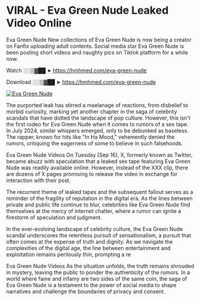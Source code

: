 # VIRAL - Eva Green Nude Leaked Video Online

Eva Green Nude New collections of Eva Green Nude is now being a creator on Fanfix uploading adult contents. Social media star Eva Green Nude is been posting short videos and naughty pics on Tiktok platform for a while now.

Watch ░░▒▓██ ➤ https://hmhmed.com/eva-green-nude

Download ░░▒▓██ ➤ https://hmhmed.com/eva-green-nude

[![Eva Green Nude](https://i.imgur.com/dJHk4Zq.gif)](https://hmhmed.com/eva-green-nude)

The purported leak has stirred a maelanage of reactions, from disbelief to morbid curiosity, marking yet another chapter in the saga of celebrity scandals that have dotted the landscape of pop culture. However, this isn't the first rodeo for Eva Green Nude when it comes to rumors of a sex tape. In July 2024, similar whispers emerged, only to be debunked as baseless. The rapper, known for hits like "In Ha Mood," vehemently denied the rumors, critiquing the eagerness of some to believe in such falsehoods.

Eva Green Nude Videos
On Tuesday (Sep 16), X, formerly known as Twitter, became abuzz with speculation that a leaked sex tape featuring Eva Green Nude was readily available online. However, instead of the XXX clip, there are dozens of X pages promising to release the video in exchange for interaction with their post.

The recurrent theme of leaked tapes and the subsequent fallout serves as a reminder of the fragility of reputation in the digital era. As the lines between private and public life continue to blur, celebrities like Eva Green Nude find themselves at the mercy of internet chatter, where a rumor can ignite a firestorm of speculation and judgment.

In the ever-evolving landscape of celebrity culture, the Eva Green Nude scandal underscores the relentless pursuit of sensationalism, a pursuit that often comes at the expense of truth and dignity. As we navigate the complexities of the digital age, the line between entertainment and exploitation remains perilously thin, prompting a re

Eva Green Nude Videos
As the situation unfolds, the truth remains shrouded in mystery, leaving the public to ponder the authenticity of the rumors. In a world where fame and infamy are two sides of the same coin, the saga of Eva Green Nude is a testament to the power of social media to shape narratives and challenge the boundaries of privacy and consent.